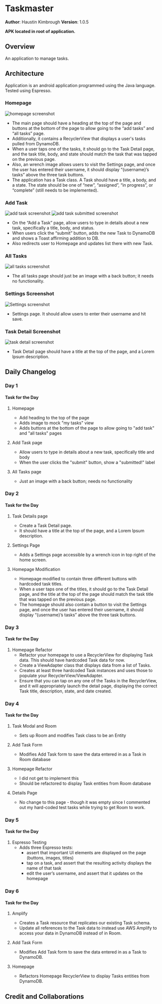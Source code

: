 # Taskmaster
**Author**: Haustin Kimbrough
**Version**: 1.0.5

**APK located in root of application.**

## Overview
<!-- Provide a high level overview of what this application is and why you are building it, beyond the fact that it's an assignment for this class. (i.e. What's your problem domain?) -->

An application to manage tasks.


## Architecture
<!-- Provide a detailed description of the application design. What technologies (languages, libraries, etc) you're using, and any other relevant design information. -->

Application is an android application programmed using the Java language. Tested using Espresso.

### Homepage

![homepage screenshot](./screenshots/myTasks.png)
- The main page should have a heading at the top of the page and buttons at the bottom of the page to allow going to the “add tasks” and “all tasks” page.
- Additionally, it contains a RecyclerView that displays a user's tasks pulled from DynamoDB.
- When a user taps one of the tasks, it should go to the Task Detail page, and the task title, body, and state should match the task that was tapped on the previous page.
- Also, an wrench image allows users to visit the Settings page, and once the user has entered their username, it should display “{username}’s tasks” above the three task buttons.
- The application has a Task class. A Task should have a title, a body, and a state. The state should be one of “new”, “assigned”, “in progress”, or “complete” (still needs to be implemented).


### Add Task

![add task screenshot](./screenshots/addTask.png)
![add task submitted screenshot](./screenshots/addTaskSubmitted.png)


- On the “Add a Task” page, allow users to type in details about a new task, specifically a title, body, and status.
- When users click the “submit” button, adds the new Task to DynamoDB and shows a Toast affirming addition to DB.
- Also redirects user to Homepage and updates list there with new Task.


### All Tasks

![all tasks screenshot](./screenshots/allTasks.png)


- The all tasks page should just be an image with a back button; it needs no functionality.


### Settings Screenshot

![Settings screenshot](./screenshots/userSettings.png)


- Settings page. It should allow users to enter their username and hit save.


### Task Detail Screenshot

![task detail screenshot](screenshots/taskDetails.png)


- Task Detail page should have a title at the top of the page, and a Lorem Ipsum description.

## Daily Changelog
### Day 1
#### Task for the Day
1. Homepage
    - Add heading to the top of the page
    - Adds image to mock "my tasks" view
    - Adds buttons at the bottom of the page to allow going to "add task" and "all tasks" pages
    
2. Add Task page
    - Allow users to type in details about a new task, specifically title and body
    - When the user clicks the "submit" button, show a "submitted!" label
    
3. All Tasks page
    - Just an image with a back button; needs no functionality

### Day 2
#### Task for the Day
1. Task Details page
    - Create a Task Detail page.
    - It should have a title at the top of the page, and a Lorem Ipsum description.

2. Settings Page
    - Adds a Settings page accessible by a wrench icon in top right of the home screen.
    
3. Homepage Modification
   - Homepage modified to contain three different buttons with hardcoded task titles.
   - When a user taps one of the titles, it should go to the Task Detail page, and the title at the top of the page should match the task title that was tapped on the previous page. 
   - The homepage should also contain a button to visit the Settings page, and once the user has entered their username, it should display “{username}’s tasks” above the three task buttons.

### Day 3
#### Task for the Day
1. Homepage Refactor
   - Refactor your homepage to use a RecyclerView for displaying Task data. This should have hardcoded Task data for now. 
   - Create a ViewAdapter class that displays data from a list of Tasks.
   - Creates at least three hardcoded Task instances and uses those to populate your RecyclerView/ViewAdapter.
   - Ensure that you can tap on any one of the Tasks in the RecyclerView, and it will appropriately launch the detail page, displaying the correct Task title, description, state, and date created.

### Day 4
#### Task for the Day
1. Task Modal and Room
   - Sets up Room and modifies Task class to be an Entity
   
2. Add Task Form
   - Modifies Add Task form to save the data entered in as a Task in Room database
   
3. Homepage Refactor
   - I did not get to implement this
   - Should be refactored to display Task entities from Room database
   
4. Details Page
   - No change to this page - though it was empty since I commented out my hard-coded test tasks while trying to get Room to work.

### Day 5
#### Task for the Day
1. Espresso Testing
   - Adds three Espresso tests:
      - assert that important UI elements are displayed on the page (buttons, images, titles)
      - tap on a task, and assert that the resulting activity displays the name of that task 
      - edit the user’s username, and assert that it updates on the homepage

### Day 6
#### Task for the Day
1. Amplify 
   - Creates a Task resource that replicates our existing Task schema. 
   - Update all references to the Task data to instead use AWS Amplify to access your data in DynamoDB instead of in Room.
   
2. Add Task Form
   - Modifies Add Task form to save the data entered in as a Task to DynamoDB.

3. Homepage
   - Refactors Homepage RecyclerView to display Tasks entities from DynamoDB.

## Credit and Collaborations
<!-- Give credit (and a link) to other people or resources that helped you build this application. -->

